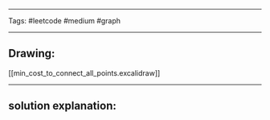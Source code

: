 

----

Tags: #leetcode #medium #graph

----

## Drawing:
[[min_cost_to_connect_all_points.excalidraw]]

----


## solution explanation:

